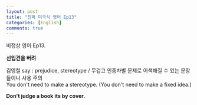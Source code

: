 ```yaml
---
layout: post
title: "진짜 미국식 영어 Ep13"
categories: [English]
comments: true
---
```


비정상 영어 Ep13. 

<b>선입견을 버려</b>

김영철 say : prejudice, stereotype / 무겁고 인종차별 문제로 어색해질 수 있는 문장들이니 사용 주의
<br> You don't need to make a stereotype. &#40;You don't need to make a fixed idea.&#41;

<b>Don't judge a book its by cover.</b>
